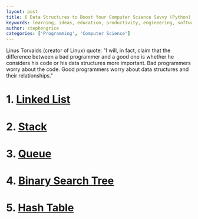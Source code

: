 ```yaml
---
layout: post
title: 6 Data Structures to Boost Your Computer Science Savvy (Python)
keywords: learning, ideas, education, productivity, engineering, software engineering, data structures, algorithms, computer science, abstract
author: stephengrice
categories: ['Programming', 'Computer Science']
---
```


Linus Torvalds (creator of Linux) quote:
"I will, in fact, claim that the difference between a bad programmer and a good one is whether he considers his code or his data structures more important. Bad programmers worry about the code. Good programmers worry about data structures and their relationships."

# 1. [Linked List]()

# 2. [Stack]()

# 3. [Queue]()

# 4. [Binary Search Tree]()

# 5. [Hash Table]()
